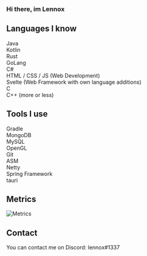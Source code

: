 ### Hi there, im Lennox

## Languages I know
Java<br>
Kotlin<br>
Rust<br>
GoLang<br>
C#<br>
HTML / CSS / JS (Web Development)<br>
Svelte (Web Framework with own language additions)<br>
C<br>
C++ (more or less)<br>

## Tools I use
Gradle<br>
MongoDB<br>
MySQL<br>
OpenGL<br>
Git<br>
ASM<br>
Netty<br>
Spring Framework<br>
tauri<br>

## Metrics

![Metrics](https://metrics.lecoq.io/officialLennox)

## Contact
You can contact me on Discord: lennox#1337
